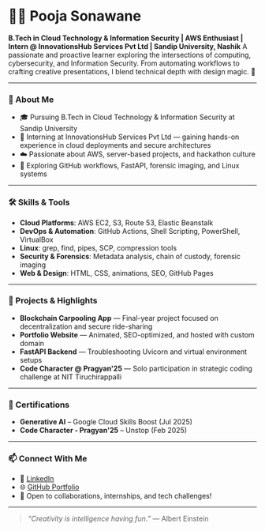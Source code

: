 # 👩‍💻 Pooja Sonawane

**B.Tech in Cloud Technology & Information Security | AWS Enthusiast | Intern @ InnovationsHub Services Pvt Ltd | Sandip University, Nashik**
A passionate and proactive learner exploring the intersections of computing, cybersecurity, and Information Security. From automating workflows to crafting creative presentations, I blend technical depth with design magic. 🚀

---

### 🌟 About Me
- 🎓 Pursuing B.Tech in Cloud Technology & Information Security at Sandip University
- 💼 Interning at InnovationsHub Services Pvt Ltd — gaining hands-on experience in cloud deployments and secure architectures
- ☁️ Passionate about AWS, server-based projects, and hackathon culture
- 🧠 Exploring GitHub workflows, FastAPI, forensic imaging, and Linux systems

---

### 🛠️ Skills & Tools
- **Cloud Platforms**: AWS EC2, S3, Route 53, Elastic Beanstalk
- **DevOps & Automation**: GitHub Actions, Shell Scripting, PowerShell, VirtualBox
- **Linux**: grep, find, pipes, SCP, compression tools
- **Security & Forensics**: Metadata analysis, chain of custody, forensic imaging
- **Web & Design**: HTML, CSS, animations, SEO, GitHub Pages

---

### 🚀 Projects & Highlights
- **Blockchain Carpooling App** — Final-year project focused on decentralization and secure ride-sharing
- **Portfolio Website** — Animated, SEO-optimized, and hosted with custom domain
- **FastAPI Backend** — Troubleshooting Uvicorn and virtual environment setups
- **Code Character @ Pragyan'25** — Solo participation in strategic coding challenge at NIT Tiruchirappalli

---

### 📜 Certifications
- **Generative AI** – Google Cloud Skills Boost (Jul 2025)
- **Code Character - Pragyan'25** – Unstop (Feb 2025)

---

### 📫 Connect With Me
- 💼 [LinkedIn](https://www.linkedin.com/in/pooja-sonawane-96304b282/)
- 🌐 [GitHub Portfolio](https://poojaongit.github.io/Portfolio.github.io/)
- 📧 Open to collaborations, internships, and tech challenges!

---

> _“Creativity is intelligence having fun.”_ — Albert Einstein
